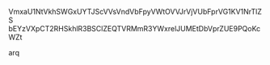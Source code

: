 VmxaU1NtVkhSWGxUYTJScVVsVndVbFpyVWtOVVJrVjVUbFprVG1KV1NrTlZS
bEYzVXpCT2RHSkhlR3BSClZEQTVRMmR3YWxrelJUMEtDbVprZUE9PQoKcWZt

arq
